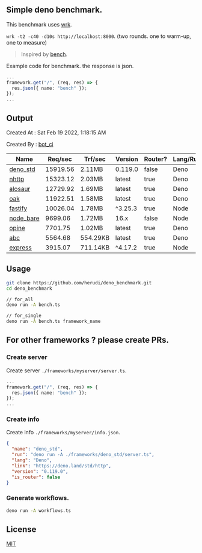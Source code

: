 ## Simple deno benchmark.
This benchmark uses [wrk](https://github.com/wg/wrk).

`wrk -t2 -c40 -d10s http://localhost:8000`. (two rounds. one to warm-up, one to measure)

> Inspired by [bench](https://github.com/denosaurs/bench).

Example code for benchmark. the response is json.
```ts
...
framework.get("/", (req, res) => {
  res.json({ name: "bench" });
});
...
```

## Output
Created At : Sat Feb 19 2022, 1:18:15 AM

Created By : [bot_ci](https://github.com/herudi/deno_benchmarks/commits?author=github-actions%5Bbot%5D)

|Name|Req/sec|Trf/sec|Version|Router?|Lang/Runtime|
|----|----|----|----|----|----|
|[deno_std](https://deno.land/std/http)|15919.56|2.11MB|0.119.0|false|Deno|
|[nhttp](https://github.com/nhttp/nhttp)|15323.12|2.03MB|latest|true|Deno|
|[alosaur](https://github.com/alosaur/alosaur)|12729.92|1.69MB|latest|true|Deno|
|[oak](https://github.com/oakserver/oak)|11922.51|1.58MB|latest|true|Deno|
|[fastify](https://github.com/fastify/fastify)|10026.04|1.78MB|^3.25.3|true|Node|
|[node_bare](https://nodejs.org)|9699.06|1.72MB|16.x|false|Node|
|[opine](https://github.com/cmorten/opine)|7701.75|1.02MB|latest|true|Deno|
|[abc](https://deno.land/x/abc)|5564.68|554.29KB|latest|true|Deno|
|[express](https://github.com/expressjs/express)|3915.07|711.14KB|^4.17.2|true|Node|


## Usage
```bash
git clone https://github.com/herudi/deno_benchmark.git
cd deno_benchmark

// for_all
deno run -A bench.ts

// for_single
deno run -A bench.ts framework_name
```
## For other frameworks ? please create PRs.
### Create server
Create server `./frameworks/myserver/server.ts`.
```ts
...
framework.get("/", (req, res) => {
  res.json({ name: "bench" });
});
...
```
### Create info
Create info `./frameworks/myserver/info.json`.
```json
{
  "name": "deno_std",
  "run": "deno run -A ./frameworks/deno_std/server.ts",
  "lang": "Deno",
  "link": "https://deno.land/std/http",
  "version": "0.119.0",
  "is_router": false
}
```
### Generate workflows.
```bash
deno run -A workflows.ts
```
## License

[MIT](LICENSE)

